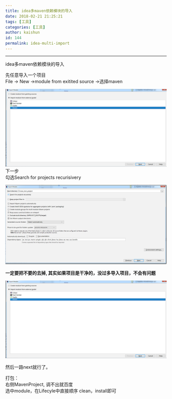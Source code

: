 ```yaml
---
title: idea多maven依赖模块的导入
date: 2018-02-21 21:25:21
tags: [工具]
categories: [工具]
author: kaishun
id: 144
permalink: idea-multi-import
---
```

---
idea多maven依赖模块的导入

先任意导入一个项目  
File -> New ->module from exitited source ->选择maven  

![idea_mult1](https://raw.githubusercontent.com/zhaikaishun/blog_img/master/blog/idea_multimodel/idea1.png)    
下一步  
勾选Search for projects recurisivery  

![idea_mult2](https://raw.githubusercontent.com/zhaikaishun/blog_img/master/blog/idea_multimodel/idea2.png)   

**一定要把不要的去掉, 其实如果项目是干净的，没过多导入项目，不会有问题**  

![idea_mult3](https://raw.githubusercontent.com/zhaikaishun/blog_img/master/blog/idea_multimodel/idea1.png)    

然后一路next就行了。  

打包：  
右侧MavenProject, 调不出就百度  
选中module，在Lifecyle中直接顺序 clean，install即可


